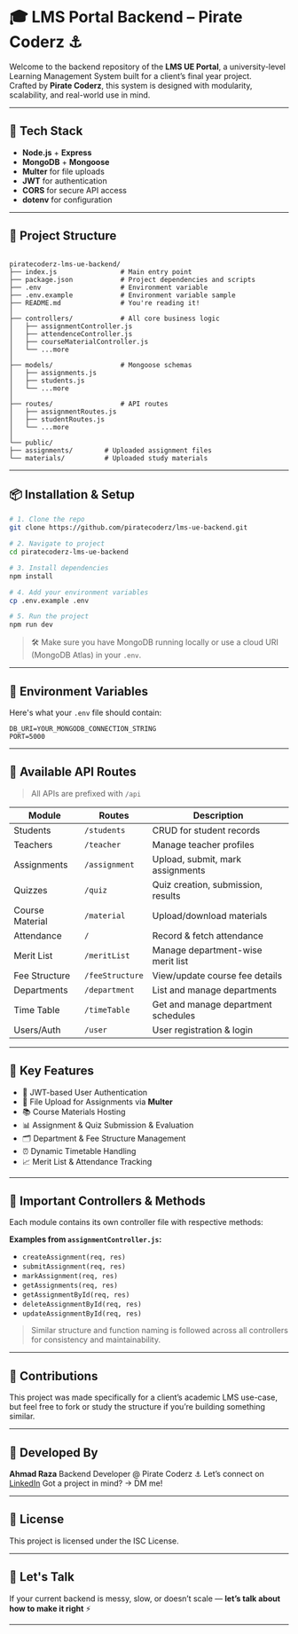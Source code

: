 # 🎓 LMS Portal Backend – Pirate Coderz ⚓

Welcome to the backend repository of the **LMS UE Portal**, a university-level Learning Management System built for a client’s final year project.  
Crafted by **Pirate Coderz**, this system is designed with modularity, scalability, and real-world use in mind.

---

## 🚀 Tech Stack

- **Node.js** + **Express**
- **MongoDB** + **Mongoose**
- **Multer** for file uploads
- **JWT** for authentication
- **CORS** for secure API access
- **dotenv** for configuration

---

## 📂 Project Structure

```

piratecoderz-lms-ue-backend/
├── index.js                # Main entry point
├── package.json            # Project dependencies and scripts
├── .env                    # Environment variable
├── .env.example            # Environment variable sample
├── README.md               # You're reading it!
│
├── controllers/            # All core business logic
│   ├── assignmentController.js
│   ├── attendenceController.js
│   ├── courseMaterialController.js
│   └── ...more
│
├── models/                 # Mongoose schemas
│   ├── assignments.js
│   ├── students.js
│   └── ...more
│
├── routes/                 # API routes
│   ├── assignmentRoutes.js
│   ├── studentRoutes.js
│   └── ...more
│
└── public/
├── assignments/        # Uploaded assignment files
└── materials/          # Uploaded study materials

````

---

## 📦 Installation & Setup

```bash
# 1. Clone the repo
git clone https://github.com/piratecoderz/lms-ue-backend.git

# 2. Navigate to project
cd piratecoderz-lms-ue-backend

# 3. Install dependencies
npm install

# 4. Add your environment variables
cp .env.example .env

# 5. Run the project
npm run dev
````

> 🛠️ Make sure you have MongoDB running locally or use a cloud URI (MongoDB Atlas) in your `.env`.

---

## 🔐 Environment Variables

Here's what your `.env` file should contain:

```env
DB_URI=YOUR_MONGODB_CONNECTION_STRING
PORT=5000
```

---

## 🔌 Available API Routes

> All APIs are prefixed with `/api`

| Module          | Routes          | Description                         |
| --------------- | --------------- | ----------------------------------- |
| Students        | `/students`     | CRUD for student records            |
| Teachers        | `/teacher`      | Manage teacher profiles             |
| Assignments     | `/assignment`   | Upload, submit, mark assignments    |
| Quizzes         | `/quiz`         | Quiz creation, submission, results  |
| Course Material | `/material`     | Upload/download materials           |
| Attendance      | `/`             | Record & fetch attendance           |
| Merit List      | `/meritList`    | Manage department-wise merit list   |
| Fee Structure   | `/feeStructure` | View/update course fee details      |
| Departments     | `/department`   | List and manage departments         |
| Time Table      | `/timeTable`    | Get and manage department schedules |
| Users/Auth      | `/user`         | User registration & login           |

---

## 📌 Key Features

* 🔐 JWT-based User Authentication
* 📝 File Upload for Assignments via **Multer**
* 📚 Course Materials Hosting
* 📊 Assignment & Quiz Submission & Evaluation
* 🗂️ Department & Fee Structure Management
* ⏰ Dynamic Timetable Handling
* 📈 Merit List & Attendance Tracking

---

## 📁 Important Controllers & Methods

Each module contains its own controller file with respective methods:

**Examples from `assignmentController.js`:**

* `createAssignment(req, res)`
* `submitAssignment(req, res)`
* `markAssignment(req, res)`
* `getAssignments(req, res)`
* `getAssignmentById(req, res)`
* `deleteAssignmentById(req, res)`
* `updateAssignmentById(req, res)`

> Similar structure and function naming is followed across all controllers for consistency and maintainability.

---

## 🤝 Contributions

This project was made specifically for a client’s academic LMS use-case, but feel free to fork or study the structure if you’re building something similar.

---

## 🧠 Developed By

**Ahmad Raza**
Backend Developer @ Pirate Coderz ⚓
Let’s connect on [LinkedIn](https://www.linkedin.com/in/ahmad-raza0)
Got a project in mind? → DM me!

---

## 📜 License

This project is licensed under the ISC License.

---

## 💬 Let's Talk

If your current backend is messy, slow, or doesn’t scale —
**let’s talk about how to make it right** ⚡

---
